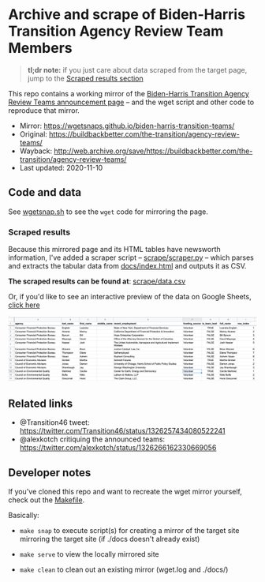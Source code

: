 # Archive and scrape of Biden-Harris Transition Agency Review Team Members


> **tl;dr note:** if you just care about data scraped from the target page, jump to the [Scraped results section](#mark-scraped-results)

This repo contains a working mirror of the [Biden-Harris Transition Agency Review Teams announcement page](https://buildbackbetter.com/the-transition/agency-review-teams/) – and the wget script and other code to reproduce that mirror.

- Mirror: https://wgetsnaps.github.io/biden-harris-transition-teams/
- Original: https://buildbackbetter.com/the-transition/agency-review-teams/
- Wayback: http://web.archive.org/save/https://buildbackbetter.com/the-transition/agency-review-teams/
- Last updated: 2020-11-10

## Code and data

See [wgetsnap.sh](wgetsnap.sh) to see the `wget` code for mirroring the page.

<a id="mark-scraped-results" name="mark-scraped-results"></a>

### Scraped results

Because this mirrored page and its HTML tables have newsworth information, I've added a scraper script – [scrape/scraper.py](./scrape/scraper.py) – which parses and extracts the tabular data from [docs/index.html](docs/index.html) and outputs it as CSV.

**The scraped results can be found at**: [scrape/data.csv](scrape/data.csv) 

Or, if you'd like to see an interactive preview of the data on Google Sheets, [click here](https://docs.google.com/spreadsheets/d/18N7JDh_s5jqzQEe8qHfGexFy7dXrsgMrQBIk_X0om5A/edit#gid=0)

<a href="https://docs.google.com/spreadsheets/d/18N7JDh_s5jqzQEe8qHfGexFy7dXrsgMrQBIk_X0om5A/edit#gid=0">
<img src="scrape/preview-sheet.png" alt="preview-sheet.png">
</a>


## Related links

- @Transition46 tweet: https://twitter.com/Transition46/status/1326257434080522241
- @alexkotch critiquing the announced teams: https://twitter.com/alexkotch/status/1326266162330669056

## Developer notes

If you've cloned this repo and want to recreate the wget mirror yourself, check out the [Makefile](Makefile).

Basically:

- `make snap` to execute script(s) for creating a mirror of the target site mirroring the target site (if ./docs doesn't already exist)

- `make serve` to view the locally mirrored site

- `make clean`  to clean out an existing mirror (wget.log and ./docs/)


